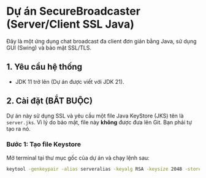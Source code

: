 # Dự án SecureBroadcaster (Server/Client SSL Java)

Đây là một ứng dụng chat broadcast đa client đơn giản bằng Java, sử dụng GUI (Swing) và bảo mật SSL/TLS.

## 1. Yêu cầu hệ thống
* JDK 11 trở lên (Dự án được viết với JDK 21).

## 2. Cài đặt (BẮT BUỘC)

Dự án này sử dụng SSL và yêu cầu một file Java KeyStore (JKS) tên là `server.jks`. Vì lý do bảo mật, file này **không** được đưa lên Git. Bạn phải tự tạo ra nó.

### Bước 1: Tạo file Keystore
Mở terminal tại thư mục gốc của dự án và chạy lệnh sau:

```bash
keytool -genkeypair -alias serveralias -keyalg RSA -keysize 2048 -storetype JKS -keystore server.jks -validity 365 

